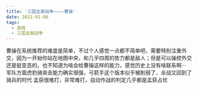 ```yaml
---
title: '三国全面战争————曹操'
date: 2021-01-06
tags:
  - 游戏
  - 三国全面战争
---
```

曹操在系统推荐的难度是简单，不过个人感觉一点都不简单吧，需要特别注重外交，因为一开始你站在地图中央，和几乎四周的势力都是敌人；但是可以操控外交还是挺变态的，也不知道为啥会给曹操这样的能力，感觉历史上没有啥联系啊···
军队方面虎豹骑突击能力确实很强，弓箭手这个版本似乎被削弱了，全战又回到了骑兵的时代
孟获很难打，非常难打，自动作战的判定几乎都是孟获占优